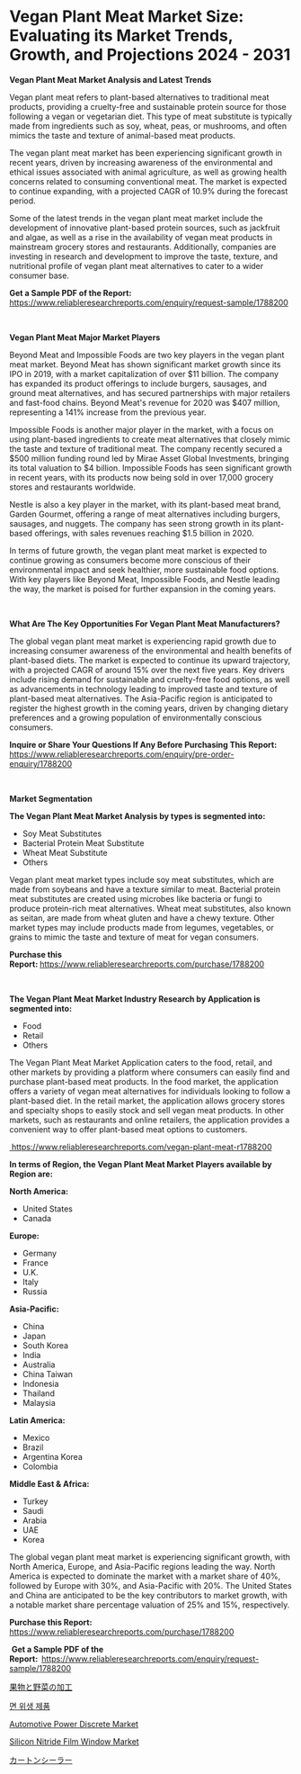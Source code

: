 <p><h1>Vegan Plant Meat Market Size: Evaluating its Market Trends, Growth, and Projections 2024 - 2031</h1></p><p><strong>Vegan Plant Meat Market Analysis and Latest Trends</strong></p>
<p><p>Vegan plant meat refers to plant-based alternatives to traditional meat products, providing a cruelty-free and sustainable protein source for those following a vegan or vegetarian diet. This type of meat substitute is typically made from ingredients such as soy, wheat, peas, or mushrooms, and often mimics the taste and texture of animal-based meat products.</p><p>The vegan plant meat market has been experiencing significant growth in recent years, driven by increasing awareness of the environmental and ethical issues associated with animal agriculture, as well as growing health concerns related to consuming conventional meat. The market is expected to continue expanding, with a projected CAGR of 10.9% during the forecast period.</p><p>Some of the latest trends in the vegan plant meat market include the development of innovative plant-based protein sources, such as jackfruit and algae, as well as a rise in the availability of vegan meat products in mainstream grocery stores and restaurants. Additionally, companies are investing in research and development to improve the taste, texture, and nutritional profile of vegan plant meat alternatives to cater to a wider consumer base.</p></p>
<p><strong>Get a Sample PDF of the Report:&nbsp;</strong> <a href="https://www.reliableresearchreports.com/enquiry/request-sample/1788200">https://www.reliableresearchreports.com/enquiry/request-sample/1788200</a></p>
<p>&nbsp;</p>
<p><strong>Vegan Plant Meat Major Market Players</strong></p>
<p><p>Beyond Meat and Impossible Foods are two key players in the vegan plant meat market. Beyond Meat has shown significant market growth since its IPO in 2019, with a market capitalization of over $11 billion. The company has expanded its product offerings to include burgers, sausages, and ground meat alternatives, and has secured partnerships with major retailers and fast-food chains. Beyond Meat's revenue for 2020 was $407 million, representing a 141% increase from the previous year.</p><p>Impossible Foods is another major player in the market, with a focus on using plant-based ingredients to create meat alternatives that closely mimic the taste and texture of traditional meat. The company recently secured a $500 million funding round led by Mirae Asset Global Investments, bringing its total valuation to $4 billion. Impossible Foods has seen significant growth in recent years, with its products now being sold in over 17,000 grocery stores and restaurants worldwide.</p><p>Nestle is also a key player in the market, with its plant-based meat brand, Garden Gourmet, offering a range of meat alternatives including burgers, sausages, and nuggets. The company has seen strong growth in its plant-based offerings, with sales revenues reaching $1.5 billion in 2020.</p><p>In terms of future growth, the vegan plant meat market is expected to continue growing as consumers become more conscious of their environmental impact and seek healthier, more sustainable food options. With key players like Beyond Meat, Impossible Foods, and Nestle leading the way, the market is poised for further expansion in the coming years.</p></p>
<p>&nbsp;</p>
<p><strong>What Are The Key Opportunities For Vegan Plant Meat Manufacturers?</strong></p>
<p><p>The global vegan plant meat market is experiencing rapid growth due to increasing consumer awareness of the environmental and health benefits of plant-based diets. The market is expected to continue its upward trajectory, with a projected CAGR of around 15% over the next five years. Key drivers include rising demand for sustainable and cruelty-free food options, as well as advancements in technology leading to improved taste and texture of plant-based meat alternatives. The Asia-Pacific region is anticipated to register the highest growth in the coming years, driven by changing dietary preferences and a growing population of environmentally conscious consumers.</p></p>
<p><strong>Inquire or Share Your Questions If Any Before Purchasing This Report:</strong> <a href="https://www.reliableresearchreports.com/enquiry/pre-order-enquiry/1788200">https://www.reliableresearchreports.com/enquiry/pre-order-enquiry/1788200</a></p>
<p>&nbsp;</p>
<p><strong>Market Segmentation</strong></p>
<p><strong>The Vegan Plant Meat Market Analysis by types is segmented into:</strong></p>
<p><ul><li>Soy Meat Substitutes</li><li>Bacterial Protein Meat Substitute</li><li>Wheat Meat Substitute</li><li>Others</li></ul></p>
<p><p>Vegan plant meat market types include soy meat substitutes, which are made from soybeans and have a texture similar to meat. Bacterial protein meat substitutes are created using microbes like bacteria or fungi to produce protein-rich meat alternatives. Wheat meat substitutes, also known as seitan, are made from wheat gluten and have a chewy texture. Other market types may include products made from legumes, vegetables, or grains to mimic the taste and texture of meat for vegan consumers.</p></p>
<p><strong>Purchase this Report:&nbsp;</strong><a href="https://www.reliableresearchreports.com/purchase/1788200">https://www.reliableresearchreports.com/purchase/1788200</a></p>
<p>&nbsp;</p>
<p><strong>The Vegan Plant Meat Market Industry Research by Application is segmented into:</strong></p>
<p><ul><li>Food</li><li>Retail</li><li>Others</li></ul></p>
<p><p>The Vegan Plant Meat Market Application caters to the food, retail, and other markets by providing a platform where consumers can easily find and purchase plant-based meat products. In the food market, the application offers a variety of vegan meat alternatives for individuals looking to follow a plant-based diet. In the retail market, the application allows grocery stores and specialty shops to easily stock and sell vegan meat products. In other markets, such as restaurants and online retailers, the application provides a convenient way to offer plant-based meat options to customers.</p></p>
<p><a href="https://www.reliableresearchreports.com/vegan-plant-meat-r1788200">&nbsp;https://www.reliableresearchreports.com/vegan-plant-meat-r1788200</a></p>
<p><strong>In terms of Region, the Vegan Plant Meat Market Players available by Region are:</strong></p>
<p>
    <p> <strong> North America: </strong>
        <ul>
            <li>United States</li>
            <li>Canada</li>
        </ul>
        </p> 
    <p> <strong> Europe: </strong>
        <ul>
            <li>Germany</li>
            <li>France</li>
            <li>U.K.</li>
            <li>Italy</li>
            <li>Russia</li>
        </ul>
        </p> 
    <p> <strong> Asia-Pacific: </strong>
        <ul>
            <li>China</li>
            <li>Japan</li>
            <li>South Korea</li>
            <li>India</li>
            <li>Australia</li>
            <li>China Taiwan</li>
            <li>Indonesia</li>
            <li>Thailand</li>
            <li>Malaysia</li>
        </ul>
        </p> 
    <p> <strong> Latin America: </strong>
        <ul>
            <li>Mexico</li>
            <li>Brazil</li>
            <li>Argentina Korea</li>
            <li>Colombia</li>
        </ul>
        </p> 
    <p> <strong> Middle East & Africa: </strong>
        <ul>
            <li>Turkey</li>
            <li>Saudi</li>
            <li>Arabia</li>
            <li>UAE</li>
            <li>Korea</li>
        </ul>
    </p>
    </p>
<p><p>The global vegan plant meat market is experiencing significant growth, with North America, Europe, and Asia-Pacific regions leading the way. North America is expected to dominate the market with a market share of 40%, followed by Europe with 30%, and Asia-Pacific with 20%. The United States and China are anticipated to be the key contributors to market growth, with a notable market share percentage valuation of 25% and 15%, respectively.</p></p>
<p><strong>Purchase this Report: </strong><a href="https://www.reliableresearchreports.com/purchase/1788200">https://www.reliableresearchreports.com/purchase/1788200</a></p>
<p>&nbsp;<strong>Get a Sample PDF of the Report:&nbsp;&nbsp;</strong><a href="https://www.reliableresearchreports.com/enquiry/request-sample/1788200">https://www.reliableresearchreports.com/enquiry/request-sample/1788200</a></p>
<p><strong></strong></p>
<p><p><a href="https://github.com/dawson566/Market-Research-Report-List-1/blob/main/7699124151173.md">果物と野菜の加工</a></p><p><a href="https://github.com/WilburKihn5676/Market-Research-Report-List-2/blob/main/6315460161105.md">면 위생 제품</a></p><p><a href="https://github.com/faniayasa/Market-Research-Report-List-1/blob/main/automotive-power-discrete-market.md">Automotive Power Discrete Market</a></p><p><a href="https://github.com/whpnbwim9/Market-Research-Report-List-1/blob/main/silicon-nitride-film-window-market.md">Silicon Nitride Film Window Market</a></p><p><a href="https://github.com/DeonBoer2023/Market-Research-Report-List-1/blob/main/1279795151174.md">カートンシーラー</a></p></p>